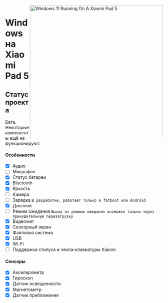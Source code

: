 ﻿<img align="right" src="https://raw.githubusercontent.com/erdilS/Port-Windows-11-Xiaomi-Pad-5/main/nabu.png" width="425" alt="Windows 11 Running On A Xiaomi Pad 5">

# Windows на Xiaomi Pad 5

## Статус проекта

Бета. Некоторые компоненты ещё не функционируют.

#### Особенности

- [X] Аудио
- [ ] Микрофон
- [X] Статус батареи
- [X] Bluetooth
- [X] Яркость
- [ ] Камера
- [ ] Зарядка ``В разработке, работает только в fatboot или Android``
- [X] Дисплей
- [ ] Режим ожидания ``Выход из режима ожидания возможен только через принудительную перезагрузку``
- [X] Видеочип
- [X] Сенсорный экран
- [X] Файловая система
- [X] USB
- [X] Wi-Fi
- [ ] Поддержка стилуса и чехла-клавиатуры Xiaomi

#### Сенсоры

- [X] Акселерометр
- [X] Гироскоп
- [X] Датчик освещенности
- [X] Магнетометр
- [X] Датчик приближения
